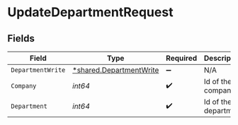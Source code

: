 # UpdateDepartmentRequest


## Fields

| Field                                                             | Type                                                              | Required                                                          | Description                                                       |
| ----------------------------------------------------------------- | ----------------------------------------------------------------- | ----------------------------------------------------------------- | ----------------------------------------------------------------- |
| `DepartmentWrite`                                                 | [*shared.DepartmentWrite](../../models/shared/departmentwrite.md) | :heavy_minus_sign:                                                | N/A                                                               |
| `Company`                                                         | *int64*                                                           | :heavy_check_mark:                                                | Id of the company                                                 |
| `Department`                                                      | *int64*                                                           | :heavy_check_mark:                                                | Id of the department                                              |